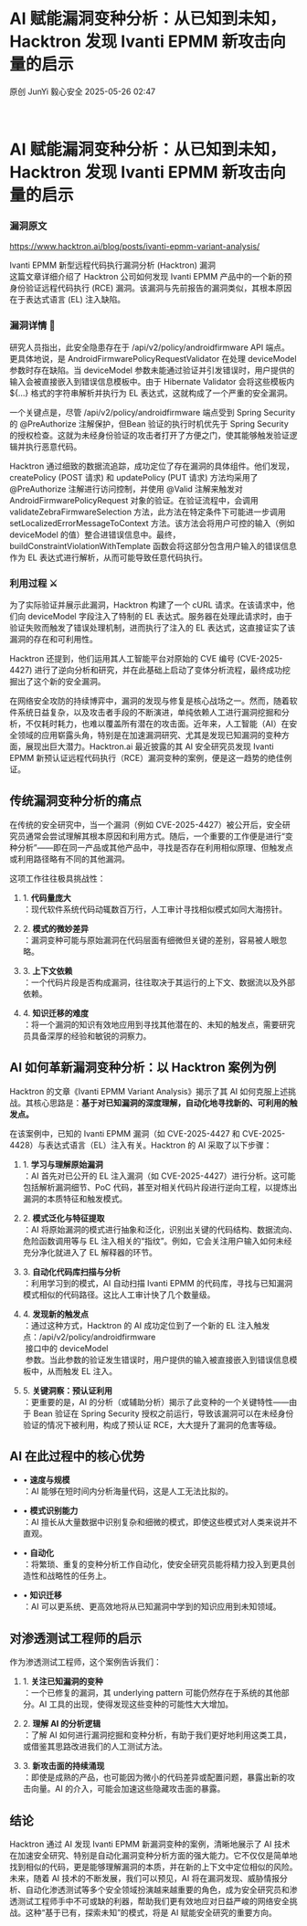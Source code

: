 #  AI 赋能漏洞变种分析：从已知到未知，Hacktron 发现 Ivanti EPMM 新攻击向量的启示   
原创 JunYi  毅心安全   2025-05-26 02:47  
  
   
  
# AI 赋能漏洞变种分析：从已知到未知，Hacktron 发现 Ivanti EPMM 新攻击向量的启示  
### 漏洞原文  
  
https://www.hacktron.ai/blog/posts/ivanti-epmm-variant-analysis/  
  
Ivanti EPMM 新型远程代码执行漏洞分析 (Hacktron) 漏洞  
这篇文章详细介绍了 Hacktron 公司如何发现 Ivanti EPMM 产品中的一个新的预身份验证远程代码执行 (RCE) 漏洞。该漏洞与先前报告的漏洞类似，其根本原因在于表达式语言 (EL) 注入缺陷。  
### 漏洞详情 🧐  
  
研究人员指出，此安全隐患存在于 /api/v2/policy/androidfirmware API 端点。更具体地说，是 AndroidFirmwarePolicyRequestValidator 在处理 deviceModel 参数时存在缺陷。当 deviceModel 参数未能通过验证并引发错误时，用户提供的输入会被直接嵌入到错误信息模板中。由于 Hibernate Validator 会将这些模板内 ${...} 格式的字符串解析并执行为 EL 表达式，这就构成了一个严重的安全漏洞。  
  
一个关键点是，尽管 /api/v2/policy/androidfirmware 端点受到 Spring Security 的 @PreAuthorize 注解保护，但Bean 验证的执行时机优先于 Spring Security 的授权检查。这就为未经身份验证的攻击者打开了方便之门，使其能够触发验证逻辑并执行恶意代码。  
  
Hacktron 通过细致的数据流追踪，成功定位了存在漏洞的具体组件。他们发现，createPolicy (POST 请求) 和 updatePolicy (PUT 请求) 方法均采用了 @PreAuthorize 注解进行访问控制，并使用 @Valid 注解来触发对 AndroidFirmwarePolicyRequest 对象的验证。在验证流程中，会调用 validateZebraFirmwareSelection 方法，此方法在特定条件下可能进一步调用 setLocalizedErrorMessageToContext 方法。该方法会将用户可控的输入（例如 deviceModel 的值）整合进错误信息中。最终，buildConstraintViolationWithTemplate 函数会将这部分包含用户输入的错误信息作为 EL 表达式进行解析，从而可能导致任意代码执行。  
### 利用过程 ⚔️  
  
为了实际验证并展示此漏洞，Hacktron 构建了一个 cURL 请求。在该请求中，他们向 deviceModel 字段注入了特制的 EL 表达式。服务器在处理此请求时，由于验证失败而触发了错误处理机制，进而执行了注入的 EL 表达式，这直接证实了该漏洞的存在和可利用性。  
  
Hacktron 还提到，他们运用其人工智能平台对原始的 CVE 编号 (CVE-2025-4427) 进行了逆向分析和研究，并在此基础上启动了变体分析流程，最终成功挖掘出了这个新的安全漏洞。  
  
在网络安全攻防的持续博弈中，漏洞的发现与修复是核心战场之一。然而，随着软件系统日益复杂，以及攻击者手段的不断演进，单纯依赖人工进行漏洞挖掘和分析，不仅耗时耗力，也难以覆盖所有潜在的攻击面。近年来，人工智能（AI）在安全领域的应用崭露头角，特别是在加速漏洞研究、尤其是发现已知漏洞的变种方面，展现出巨大潜力。Hacktron.ai 最近披露的其 AI 安全研究员发现 Ivanti EPMM 新预认证远程代码执行（RCE）漏洞变种的案例，便是这一趋势的绝佳例证。  
## 传统漏洞变种分析的痛点  
  
在传统的安全研究中，当一个漏洞（例如 CVE-2025-4427）被公开后，安全研究员通常会尝试理解其根本原因和利用方式。随后，一个重要的工作便是进行“变种分析”——即在同一产品或其他产品中，寻找是否存在利用相似原理、但触发点或利用路径略有不同的其他漏洞。  
  
这项工作往往极具挑战性：  
1. 1. **代码量庞大**  
：现代软件系统代码动辄数百万行，人工审计寻找相似模式如同大海捞针。  
  
1. 2. **模式的微妙差异**  
：漏洞变种可能与原始漏洞在代码层面有细微但关键的差别，容易被人眼忽略。  
  
1. 3. **上下文依赖**  
：一个代码片段是否构成漏洞，往往取决于其运行的上下文、数据流以及外部依赖。  
  
1. 4. **知识迁移的难度**  
：将一个漏洞的知识有效地应用到寻找其他潜在的、未知的触发点，需要研究员具备深厚的经验和敏锐的洞察力。  
  
## AI 如何革新漏洞变种分析：以 Hacktron 案例为例  
  
Hacktron 的文章《Ivanti EPMM Variant Analysis》揭示了其 AI 如何克服上述挑战。其核心思路是：**基于对已知漏洞的深度理解，自动化地寻找新的、可利用的触发点。**  
  
在该案例中，已知的 Ivanti EPMM 漏洞（如 CVE-2025-4427 和 CVE-2025-4428）与表达式语言（EL）注入有关。Hacktron 的 AI 采取了以下步骤：  
1. 1. **学习与理解原始漏洞**  
：AI 首先对已公开的 EL 注入漏洞（如 CVE-2025-4427）进行分析。这可能包括解析漏洞细节、PoC 代码，甚至对相关代码片段进行逆向工程，以提炼出漏洞的本质特征和触发模式。  
  
1. 2. **模式泛化与特征提取**  
：AI 将原始漏洞的模式进行抽象和泛化，识别出关键的代码结构、数据流向、危险函数调用等与 EL 注入相关的“指纹”。例如，它会关注用户输入如何未经充分净化就进入了 EL 解释器的环节。  
  
1. 3. **自动化代码库扫描与分析**  
：利用学习到的模式，AI 自动扫描 Ivanti EPMM 的代码库，寻找与已知漏洞模式相似的代码路径。这比人工审计快了几个数量级。  
  
1. 4. **发现新的触发点**  
：通过这种方式，Hacktron 的 AI 成功定位到了一个新的 EL 注入触发点：/api/v2/policy/androidfirmware  
 接口中的 deviceModel  
 参数。当此参数的验证发生错误时，用户提供的输入被直接嵌入到错误信息模板中，从而触发 EL 注入。  
  
1. 5. **关键洞察：预认证利用**  
：更重要的是，AI 的分析（或辅助分析）揭示了此变种的一个关键特性——由于 Bean 验证在 Spring Security 授权之前运行，导致该漏洞可以在未经身份验证的情况下被利用，构成了预认证 RCE，大大提升了漏洞的危害等级。  
  
## AI 在此过程中的核心优势  
- • **速度与规模**  
：AI 能够在短时间内分析海量代码，这是人工无法比拟的。  
  
- • **模式识别能力**  
：AI 擅长从大量数据中识别复杂和细微的模式，即使这些模式对人类来说并不直观。  
  
- • **自动化**  
：将繁琐、重复的变种分析工作自动化，使安全研究员能将精力投入到更具创造性和战略性的任务上。  
  
- • **知识迁移**  
：AI 可以更系统、更高效地将从已知漏洞中学到的知识应用到未知领域。  
  
## 对渗透测试工程师的启示  
  
作为渗透测试工程师，这个案例告诉我们：  
1. 1. **关注已知漏洞的变种**  
：一个已修复的漏洞，其 underlying pattern 可能仍然存在于系统的其他部分。AI 工具的出现，使得发现这些变种的可能性大大增加。  
  
1. 2. **理解 AI 的分析逻辑**  
：了解 AI 如何进行漏洞挖掘和变种分析，有助于我们更好地利用这类工具，或借鉴其思路改进我们的人工测试方法。  
  
1. 3. **新攻击面的持续涌现**  
：即使是成熟的产品，也可能因为微小的代码差异或配置问题，暴露出新的攻击向量。AI 的介入，可能会加速这些隐藏攻击面的暴露。  
  
## 结论  
  
Hacktron 通过 AI 发现 Ivanti EPMM 新漏洞变种的案例，清晰地展示了 AI 技术在加速安全研究、特别是自动化漏洞变种分析方面的强大能力。它不仅仅是简单地找到相似的代码，更是能够理解漏洞的本质，并在新的上下文中定位相似的风险。未来，随着 AI 技术的不断发展，我们可以预见，AI 将在漏洞发现、威胁情报分析、自动化渗透测试等多个安全领域扮演越来越重要的角色，成为安全研究员和渗透测试工程师手中不可或缺的利器，帮助我们更有效地应对日益严峻的网络安全挑战。这种“基于已有，探索未知”的模式，将是 AI 赋能安全研究的重要方向。  
  
   
  
  
